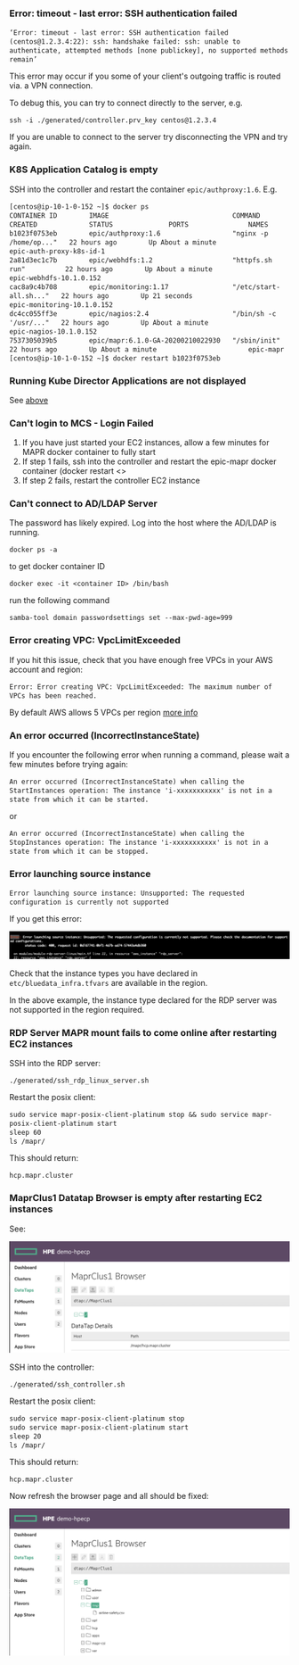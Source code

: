 ### Error: timeout - last error: SSH authentication failed

```
‘Error: timeout - last error: SSH authentication failed (centos@1.2.3.4:22): ssh: handshake failed: ssh: unable to authenticate, attempted methods [none publickey], no supported methods remain’
```

This error may occur if you some of your client's outgoing traffic is routed via. a VPN connection.

To debug this, you can try to connect directly to the server, e.g. 

```
ssh -i ./generated/controller.prv_key centos@1.2.3.4
```

If you are unable to connect to the server try disconnecting the VPN and try again.


### K8S Application Catalog is empty

SSH into the controller and restart the container `epic/authproxy:1.6`.  E.g.

```
[centos@ip-10-1-0-152 ~]$ docker ps
CONTAINER ID        IMAGE                               COMMAND                  CREATED             STATUS              PORTS               NAMES
b1023f0753eb        epic/authproxy:1.6                  "nginx -p /home/op..."   22 hours ago        Up About a minute                       epic-auth-proxy-k8s-id-1
2a81d3ec1c7b        epic/webhdfs:1.2                    "httpfs.sh run"          22 hours ago        Up About a minute                       epic-webhdfs-10.1.0.152
cac8a9c4b708        epic/monitoring:1.17                "/etc/start-all.sh..."   22 hours ago        Up 21 seconds                           epic-monitoring-10.1.0.152
dc4cc055ff3e        epic/nagios:2.4                     "/bin/sh -c '/usr/..."   22 hours ago        Up About a minute                       epic-nagios-10.1.0.152
7537305039b5        epic/mapr:6.1.0-GA-20200210022930   "/sbin/init"             22 hours ago        Up About a minute                       epic-mapr
[centos@ip-10-1-0-152 ~]$ docker restart b1023f0753eb
```

### Running Kube Director Applications are not displayed

See [above](#k8s-application-catalog-is-empty)

### Can't login to MCS - Login Failed

1. If you have just started your EC2 instances, allow a few minutes for MAPR docker container to fully start
2. If step 1 fails, ssh into the controller and restart the epic-mapr docker container (docker restart <<epic-mapr container id>>
3. If step 2 fails, restart the controller EC2 instance

### Can't connect to AD/LDAP Server

The password has likely expired.  Log into the host where the AD/LDAP is running.

```
docker ps -a
```
to get docker container ID

```
docker exec -it <container ID> /bin/bash
```

run the following command
```
samba-tool domain passwordsettings set --max-pwd-age=999
```

### Error creating VPC: VpcLimitExceeded

If you hit this issue, check that you have enough free VPCs in your AWS account and region:

```
Error: Error creating VPC: VpcLimitExceeded: The maximum number of VPCs has been reached.
```

By default AWS allows 5 VPCs per region [more info](https://docs.aws.amazon.com/vpc/latest/userguide/amazon-vpc-limits.html)

### An error occurred (IncorrectInstanceState)

If you encounter the following error when running a command, please wait a few minutes before trying again:

```
An error occurred (IncorrectInstanceState) when calling the StartInstances operation: The instance 'i-xxxxxxxxxxx' is not in a state from which it can be started.
```
or

```
An error occurred (IncorrectInstanceState) when calling the StopInstances operation: The instance 'i-xxxxxxxxxxx' is not in a state from which it can be stopped.
```

### Error launching source instance

```
Error launching source instance: Unsupported: The requested configuration is currently not supported
```

If you get this error:

![Unsupported source instance type](./README-TROUBLESHOOTING/unsupported_source_instance_type.png)

Check that the instance types you have declared in `etc/bluedata_infra.tfvars` are available in the region.

In the above example, the instance type declared for the RDP server was not supported in the region required.

### RDP Server MAPR mount fails to come online after restarting EC2 instances

SSH into the RDP server:

```
./generated/ssh_rdp_linux_server.sh
```

Restart the posix client:

```
sudo service mapr-posix-client-platinum stop && sudo service mapr-posix-client-platinum start
sleep 60
ls /mapr/
```

This should return:

```
hcp.mapr.cluster
```

### MaprClus1 Datatap Browser is empty after restarting EC2 instances

See:

![error](./README-TROUBLESHOOTING/mapr_datatap_browser_empty.png)

SSH into the controller:

```
./generated/ssh_controller.sh
```

Restart the posix client:

```
sudo service mapr-posix-client-platinum stop
sudo service mapr-posix-client-platinum start
sleep 20
ls /mapr/
```

This should return:

```
hcp.mapr.cluster
```

Now refresh the browser page and all should be fixed:

![fixed](./README-TROUBLESHOOTING/mapr_datatap_browser_fixed.png)
